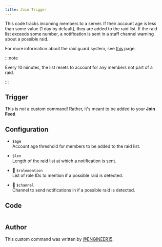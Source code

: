 ```yaml
---
title: Join Trigger
---
```


This code tracks incoming members to a server. If their account age is less than some value (1 day by default), they are added to the raid list.
If the raid list exceeds some number, a notification is sent in a staff channel warning about a possible raid.

For more information about the raid guard system, see [this](overview) page.

:::note

Every 10 minutes, the list resets to account for any members not part of a raid.

:::

## Trigger

This is _not_ a custom command! Rather, it's meant to be added to your **Join Feed**.

## Configuration

- `$age`<br />
  Account age threshold for members to be added to the raid list.

- `$len`<br />
  Length of the raid list at which a notification is sent.

- 📌 `$rolemention`<br />
  List of role IDs to mention if a possible raid is detected.

- 📌 `$channel`<br />
  Channel to send notifications in if a possible raid is detected.

## Code

```gotmpl file=../../../../src/moderation/raid_guard/join_trigger.go.tmpl

```

## Author

This custom command was written by [@ENGINEER15](https://github.com/engineer152/).
